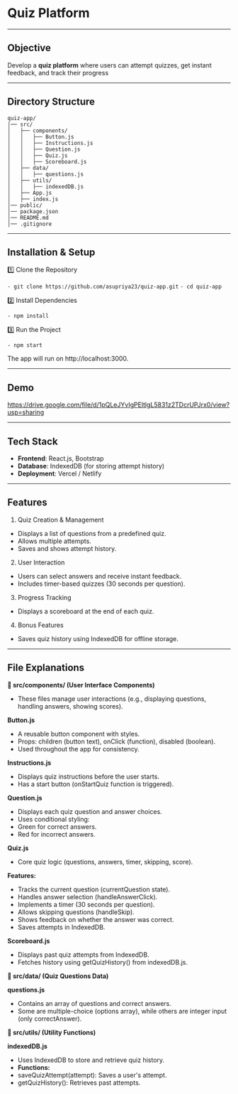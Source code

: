 ﻿# Quiz Platform

<hr>

## Objective

Develop a **quiz platform** where users can attempt quizzes, get instant feedback, and track their progress

<hr>

## Directory Structure

```
quiz-app/
│── src/
│   ├── components/
│   │   ├── Button.js
│   │   ├── Instructions.js
│   │   ├── Question.js
│   │   ├── Quiz.js
│   │   ├── Scoreboard.js
│   ├── data/
│   │   ├── questions.js
│   ├── utils/
│   │   ├── indexedDB.js
│   ├── App.js
│   ├── index.js
│── public/
│── package.json
│── README.md
│── .gitignore
```

<hr>

## Installation & Setup

1️⃣ Clone the Repository

`- git clone https://github.com/asupriya23/quiz-app.git`
`- cd quiz-app`

2️⃣ Install Dependencies

`- npm install`

3️⃣ Run the Project

`- npm start`

The app will run on http://localhost:3000.

<hr>

## Demo

https://drive.google.com/file/d/1pQLeJYvIgPEltlgL5831z2TDcrUPJrx0/view?usp=sharing

<hr>

## Tech Stack

- **Frontend**: React.js, Bootstrap
- **Database**: IndexedDB (for storing attempt history)
- **Deployment**: Vercel / Netlify

<hr>

## Features

1. Quiz Creation & Management

- Displays a list of questions from a predefined quiz.
- Allows multiple attempts.
- Saves and shows attempt history.

2. User Interaction

- Users can select answers and receive instant feedback.
- Includes timer-based quizzes (30 seconds per question).

3.  Progress Tracking

- Displays a scoreboard at the end of each quiz.

4. Bonus Features

- Saves quiz history using IndexedDB for offline storage.

<hr>

## File Explanations

**📂 src/components/ (User Interface Components)**

- These files manage user interactions (e.g., displaying questions, handling answers, showing scores).

**Button.js**

- A reusable button component with styles.
- Props: children (button text), onClick (function), disabled (boolean).
- Used throughout the app for consistency.

**Instructions.js**

- Displays quiz instructions before the user starts.
- Has a start button (onStartQuiz function is triggered).

**Question.js**

- Displays each quiz question and answer choices.
- Uses conditional styling:
- Green for correct answers.
- Red for incorrect answers.

**Quiz.js**

- Core quiz logic (questions, answers, timer, skipping, score).

**Features:**

- Tracks the current question (currentQuestion state).
- Handles answer selection (handleAnswerClick).
- Implements a timer (30 seconds per question).
- Allows skipping questions (handleSkip).
- Shows feedback on whether the answer was correct.
- Saves attempts in IndexedDB.

**Scoreboard.js**

- Displays past quiz attempts from IndexedDB.
- Fetches history using getQuizHistory() from indexedDB.js.

**📂 src/data/ (Quiz Questions Data)**

**questions.js**

- Contains an array of questions and correct answers.
- Some are multiple-choice (options array), while others are integer input (only correctAnswer).

**📂 src/utils/ (Utility Functions)**

**indexedDB.js**

- Uses IndexedDB to store and retrieve quiz history.
- **Functions:**
- saveQuizAttempt(attempt): Saves a user's attempt.
- getQuizHistory(): Retrieves past attempts.
